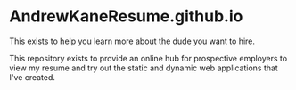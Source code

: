 # AndrewKaneResume.github.io
This exists to help you learn more about the dude you want to hire.

This repository exists to provide an online hub for prospective employers to view my resume and try out the static and dynamic web applications that I've created.
